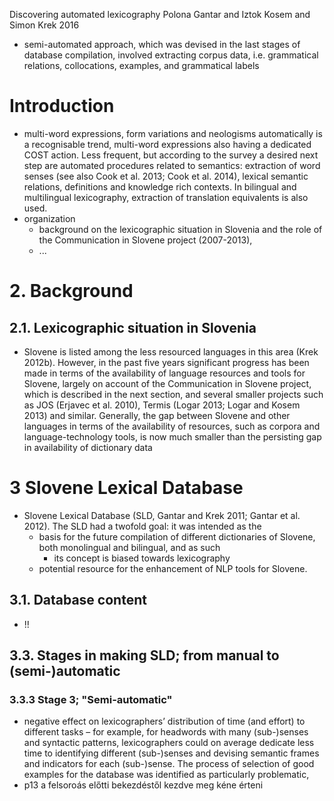 Discovering automated lexicography
Polona Gantar and Iztok Kosem and Simon Krek
2016

* semi-automated approach, which was devised in the last stages of database
  compilation, involved extracting corpus data, i.e. grammatical relations,
  collocations, examples, and grammatical labels

# Introduction

* multi-word expressions, form variations and neologisms automatically is a
  recognisable trend, multi-word expressions also having a dedicated COST
  action. Less frequent, but according to the survey a desired next step are
  automated procedures related to semantics: extraction of word senses (see
  also Cook et al. 2013; Cook et al. 2014), lexical semantic relations,
  definitions and knowledge rich contexts. In bilingual and multilingual
  lexicography, extraction of translation equivalents is also used.
* organization
  * background on the lexicographic situation in Slovenia and the role of the
    Communication in Slovene project (2007-2013),
  * ...

# 2. Background

## 2.1. Lexicographic situation in Slovenia

* Slovene is listed among the less resourced languages in this area (Krek
  2012b).  However, in the past five years significant progress has been made
  in terms of the availability of language resources and tools for Slovene,
  largely on account of the Communication in Slovene project, which is
  described in the next section, and several smaller projects such as JOS
  (Erjavec et al. 2010), Termis (Logar 2013; Logar and Kosem 2013) and similar.
  Generally, the gap between Slovene and other languages in terms of the
  availability of resources, such as corpora and language-technology tools, is
  now much smaller than the persisting gap in availability of dictionary data

# 3 Slovene Lexical Database

* Slovene Lexical Database (SLD, Gantar and Krek 2011; Gantar et al. 2012). The
  SLD had a twofold goal: it was intended as the 
  * basis for the future compilation of different dictionaries of Slovene, both
    monolingual and bilingual, and as such 
    * its concept is biased towards lexicography
  * potential resource for the enhancement of NLP tools for Slovene.

## 3.1. Database content

* !!

## 3.3. Stages in making SLD; from manual to (semi-)automatic

### 3.3.3 Stage 3; "Semi-automatic"

* negative effect on lexicographers’ distribution of time (and effort) to
  different tasks – for example, for headwords with many (sub-)senses and
  syntactic patterns, lexicographers could on average dedicate less time to
  identifying different (sub-)senses and devising semantic frames and
  indicators for each (sub-)sense.  The process of selection of good examples
  for the database was identified as particularly problematic,
* p13 a felsoroás előtti bekezdéstől kezdve meg kéne érteni
